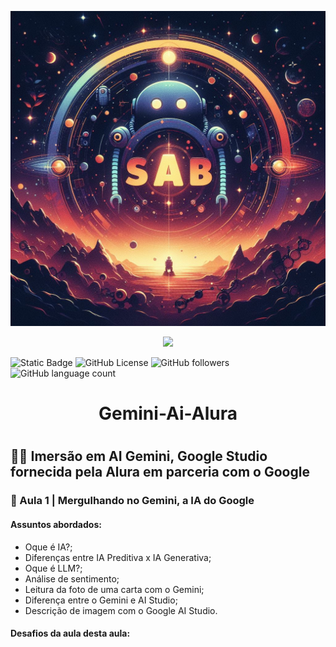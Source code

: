 <!--
<p align="center">
<img loading="lazy" src="https://github.com/13omfim/Gemini-AI-Alura/assets/169212815/e1903626-9e4e-472c-9dac-fa1da0d384d6"/>
</p>
-->

![google](/assets/images/sab.jpeg)

<!-- Abaixo, modelos sem alinhamento
![gemini](https://github.com/13omfim/Gemini-AI-Alura/assets/169212815/e1903626-9e4e-472c-9dac-fa1da0d384d6)
-->

<p align="center">
<img loading="lazy" src="https://img.shields.io/badge/Status-Em%20Constru%C3%A7%C3%A3o-orange"/>
</p>

<!-- Abaixo, modelos sem alinhamento 
![Static Badge](https://img.shields.io/badge/Status-Em%20Constru%C3%A7%C3%A3o-orange)
-->

![Static Badge](https://img.shields.io/badge/Prompt-Script-blue?logo=googlegemini) ![GitHub License](https://img.shields.io/github/license/mashape/apistatus?logo=github) ![GitHub followers](https://img.shields.io/github/followers/13omfim?style=social) ![GitHub language count](https://img.shields.io/github/languages/count/13omfim/Gemini-AI-Alura)

<!-- Inicio do Cabeçalho -->
# <h1 align="center">Gemini-Ai-Alura<h1>
<!-- Selecione todo o texto Abaixo "Imersão..." e Segure "ctrl"+ "enter" que cria linha abaixo "Gemini-Ai-Alura" que fica acima -->
## 👩‍💻 Imersão em AI Gemini, Google Studio fornecida pela Alura em parceria com o Google

### 📖 Aula 1 | Mergulhando no Gemini, a IA do Google
#### Assuntos abordados:
* Oque é IA?;
* Diferenças entre IA Preditiva x IA Generativa;
* Oque é LLM?;
* Análise de sentimento;
* Leitura da foto de uma carta com o Gemini;
* Diferença entre o Gemini e AI Studio;
* Descrição de imagem com o Google AI Studio.

#### Desafios da aula desta aula:
```
```